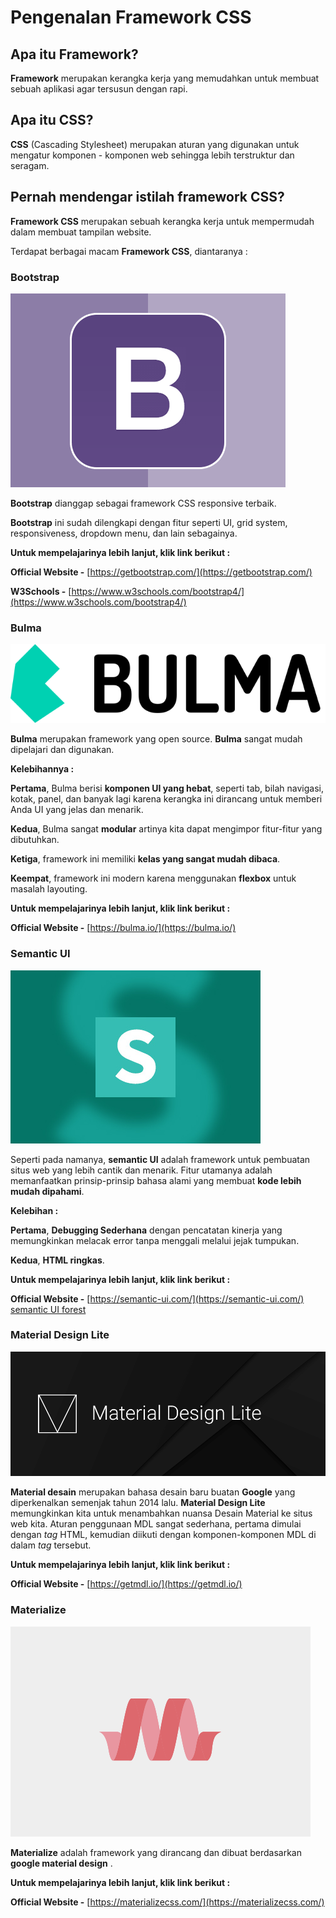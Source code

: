 # Pengenalan Framework CSS

## Apa itu Framework?

**Framework** merupakan kerangka kerja yang memudahkan untuk membuat sebuah aplikasi agar tersusun dengan rapi.

## Apa itu CSS?

**CSS** (Cascading Stylesheet) merupakan aturan yang digunakan untuk mengatur komponen - komponen web sehingga lebih terstruktur dan seragam.

## Pernah mendengar istilah framework CSS?

**Framework CSS** merupakan sebuah kerangka kerja untuk mempermudah dalam membuat tampilan website.

Terdapat berbagai macam **Framework CSS**, diantaranya :

### Bootstrap

![bootstrap-logo](bootstrap-logo.png)

**Bootstrap** dianggap sebagai framework CSS responsive terbaik. 

**Bootstrap** ini sudah dilengkapi dengan fitur seperti UI, grid system, responsiveness, dropdown menu, dan lain sebagainya.

**Untuk mempelajarinya lebih lanjut, klik link berikut :**

**Official Website -** [https://getbootstrap.com/](https://getbootstrap.com/)

**W3Schools -** [https://www.w3schools.com/bootstrap4/](https://www.w3schools.com/bootstrap4/)

### Bulma

![logo-bulma](logo-bulma.png)

**Bulma** merupakan framework yang open source. **Bulma** sangat mudah dipelajari dan digunakan.

**Kelebihannya :**

**Pertama**, Bulma berisi **komponen UI yang hebat**, seperti tab, bilah navigasi, kotak, panel, dan banyak lagi karena kerangka ini dirancang untuk memberi Anda UI yang jelas dan menarik.

**Kedua**, Bulma sangat **modular** artinya kita dapat mengimpor fitur-fitur yang dibutuhkan.

**Ketiga**, framework ini memiliki **kelas yang sangat mudah dibaca**.

**Keempat**, framework ini modern karena menggunakan **flexbox** untuk masalah layouting.

**Untuk mempelajarinya lebih lanjut, klik link berikut :**

**Official Website -** [https://bulma.io/](https://bulma.io/)

### Semantic UI

![logo-semantic-ui](semantic-ui.jpg)

Seperti pada namanya, **semantic UI** adalah framework untuk pembuatan situs web yang lebih cantik dan menarik. Fitur utamanya adalah memanfaatkan prinsip-prinsip bahasa alami yang membuat **kode lebih mudah dipahami**.

**Kelebihan :**

**Pertama**, **Debugging Sederhana** dengan pencatatan kinerja yang memungkinkan melacak error tanpa menggali melalui jejak tumpukan.

**Kedua**, **HTML ringkas**.

**Untuk mempelajarinya lebih lanjut, klik link berikut :**

**​Official Website -** [https://semantic-ui.com/](https://semantic-ui.com/)
[semantic UI forest](http://semantic-ui-forest.com/)

### Material Design Lite

![logo-mdl](logo-mdl.png)

**Material desain** merupakan bahasa desain baru buatan **Google** yang diperkenalkan semenjak tahun 2014 lalu. **Material Design Lite** memungkinkan kita untuk menambahkan nuansa Desain Material ke situs web kita. Aturan penggunaan MDL sangat sederhana, pertama dimulai dengan *tag* HTML, kemudian diikuti dengan komponen-komponen MDL di dalam *tag* tersebut.

**Untuk mempelajarinya lebih lanjut, klik link berikut :**

**Official Website -** [https://getmdl.io/](https://getmdl.io/)

### Materialize

![logo-materialize](logo-materialize.png)

**Materialize** adalah framework yang dirancang dan dibuat berdasarkan **google material design** .

**Untuk mempelajarinya lebih lanjut, klik link berikut :**

**Official Website -** [https://materializecss.com/](https://materializecss.com/)
